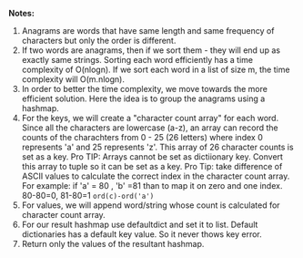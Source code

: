 **Notes:**

1. Anagrams are words that have same length and same frequency of characters but only the order is different.
2. If two words are anagrams, then if we sort them - they will end up as exactly same strings. Sorting each word efficiently has a time complexity of O(nlogn). If we sort each word in a list of size m, the time complexity will O(m.nlogn).
3. In order to better the time complexity, we move towards the more efficient solution. Here the idea is to group the anagrams using a hashmap.
4. For the keys, we will create a "character count array" for each word. Since all the characters are lowercase (a-z), an array can record the counts of the charachters from 0 - 25 (26 letters) where index 0 represents 'a' and 25 represents 'z'. This array of 26 character counts is set as a key. Pro TIP: Arrays cannot be set as dictiionary key. Convert this array to tuple so it can be set as a key. Pro Tip: take difference of ASCII values to calculate the correct index in the character count array. For example: if 'a' = 80 , 'b' =81 than to map it on zero and one index. 80-80=0, 81-80=1
   `ord(c)-ord('a')`
5. For values, we will append word/string whose count is calculated for character count array.
6. For our result hashmap use defaultdict and set it to list. Default dictionaries has a default key value. So it never thows key error.
7. Return only the values of the resultant hashmap.
